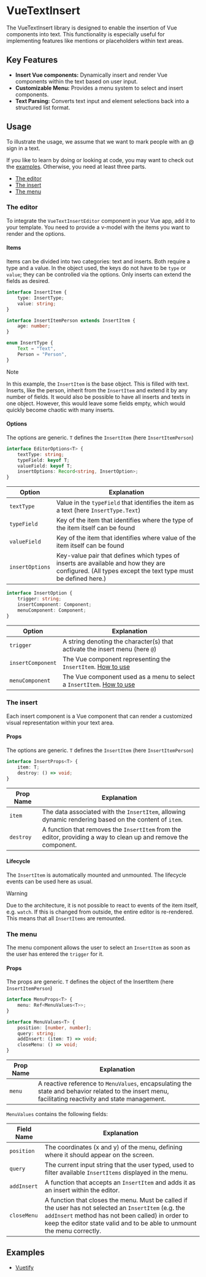 # VueTextInsert

The VueTextInsert library is designed to enable the insertion of Vue components into text. This functionality is especially useful for implementing features like mentions or placeholders within text areas.

## Key Features

-   **Insert Vue components:** Dynamically insert and render Vue components within the text based on user input.
-   **Customizable Menu:** Provides a menu system to select and insert components.
-   **Text Parsing:** Converts text input and element selections back into a structured list format.

## Usage <a name="usage"></a>

To illustrate the usage, we assume that we want to mark people with an @ sign in a text.

If you like to learn by doing or looking at code, you may want to check out the [examples](#examples). Otherwise, you need at least three parts.

-   [The editor](#usage-editor)
-   [The insert](#usage-insert)
-   [The menu](#usage-menu)

### The editor <a name="usage-editor"></a>

To integrate the `VueTextInsertEditor` component in your Vue app, add it to your template. You need to provide a v-model with the items you want to render and the options.

#### Items

Items can be divided into two categories: text and inserts. Both require a type and a value. In the object used, the keys do not have to be `type` or `value`; they can be controlled via the options. Only inserts can extend the fields as desired.

```ts
interface InsertItem {
    type: InsertType;
    value: string;
}

interface InsertItemPerson extends InsertItem {
    age: number;
}

enum InsertType {
    Text = "Text",
    Person = "Person",
}
```

> [!NOTE]
> In this example, the `InsertItem` is the base object. This is filled with text. Inserts, like the person, inherit from the `InsertItem` and extend it by any number of fields. It would also be possible to have all inserts and texts in one object. However, this would leave some fields empty, which would quickly become chaotic with many inserts.

#### Options

The options are generic. `T` defines the `InsertItem` (here `InsertItemPerson`)

```ts
interface EditorOptions<T> {
    textType: string;
    typeField: keyof T;
    valueField: keyof T;
    insertOptions: Record<string, InsertOption>;
}
```

| Option          | Explanation                                                                                                                                          |
| --------------- | ---------------------------------------------------------------------------------------------------------------------------------------------------- |
| `textType`      | Value in the `typeField` that identifies the item as a text (here `InsertType.Text`)                                                                 |
| `typeField`     | Key of the item that identifies where the type of the item itself can be found                                                                       |
| `valueField`    | Key of the item that identifies where value of the item itself can be found                                                                          |
| `insertOptions` | Key-value pair that defines which types of inserts are available and how they are configured. (All types except the text type must be defined here.) |

```ts
interface InsertOption {
    trigger: string;
    insertComponent: Component;
    menuComponent: Component;
}
```

| Option            | Explanation                                                                          |
| ----------------- | ------------------------------------------------------------------------------------ |
| `trigger`         | A string denoting the character(s) that activate the insert menu (here `@`)          |
| `insertComponent` | The Vue component representing the `InsertItem`. [How to use](#usage-insert)         |
| `menuComponent`   | The Vue component used as a menu to select a `InsertItem`. [How to use](#usage-menu) |

### The insert <a name="usage-insert"></a>

Each insert component is a Vue component that can render a customized visual representation within your text area.

#### Props

The options are generic. `T` defines the `InsertItem` (here `InsertItemPerson`)

```ts
interface InsertProps<T> {
    item: T;
    destroy: () => void;
}
```

| Prop Name | Explanation                                                                                                     |
| --------- | --------------------------------------------------------------------------------------------------------------- |
| `item`    | The data associated with the `InsertItem`, allowing dynamic rendering based on the content of `item`.           |
| `destroy` | A function that removes the `InsertItem` from the editor, providing a way to clean up and remove the component. |

#### Lifecycle

The `InsertItem` is automatically mounted and unmounted. The lifecycle events can be used here as usual.

> [!WARNING]
> Due to the architecture, it is not possible to react to events of the item itself, e.g. `watch`. If this is changed from outside, the entire editor is re-rendered. This means that all `InsertItems` are remounted.

### The menu <a name="usage-menu"></a>

The menu component allows the user to select an `InsertItem` as soon as the user has entered the `trigger` for it.

#### Props

The props are generic. `T` defines the object of the InsertItem (here `InsertItemPerson`)

```ts
interface MenuProps<T> {
    menu: Ref<MenuValues<T>>;
}

interface MenuValues<T> {
    position: [number, number];
    query: string;
    addInsert: (item: T) => void;
    closeMenu: () => void;
}
```

| Prop Name | Explanation                                                                                                                                          |
| --------- | ---------------------------------------------------------------------------------------------------------------------------------------------------- |
| `menu`    | A reactive reference to `MenuValues`, encapsulating the state and behavior related to the insert menu, facilitating reactivity and state management. |

`MenuValues` contains the following fields:

| Field Name  | Explanation                                                                                                                                                                                                                          |
| ----------- | ------------------------------------------------------------------------------------------------------------------------------------------------------------------------------------------------------------------------------------ |
| `position`  | The coordinates (x and y) of the menu, defining where it should appear on the screen.                                                                                                                                                |
| `query`     | The current input string that the user typed, used to filter available `InsertItems` displayed in the menu.                                                                                                                          |
| `addInsert` | A function that accepts an `InsertItem` and adds it as an insert within the editor.                                                                                                                                                  |
| `closeMenu` | A function that closes the menu. Must be called if the user has not selected an `InsertItem` (e.g. the `addInsert` method has not been called) in order to keep the editor state valid and to be able to unmount the menu correctly. |

## Examples <a name="examples"></a>

-   [Vuetify](./packages/examples/vuetify/README.md)
